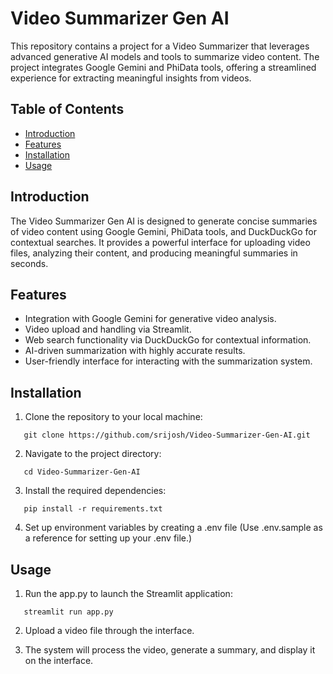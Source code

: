 # Video Summarizer Gen AI

This repository contains a project for a Video Summarizer that leverages advanced generative AI models and tools to summarize video content. The project integrates Google Gemini and PhiData tools, offering a streamlined experience for extracting meaningful insights from videos.

## Table of Contents

- [Introduction](#introduction)
- [Features](#features)
- [Installation](#installation)
- [Usage](#usage)

## Introduction

The Video Summarizer Gen AI is designed to generate concise summaries of video content using Google Gemini, PhiData tools, and DuckDuckGo for contextual searches. It provides a powerful interface for uploading video files, analyzing their content, and producing meaningful summaries in seconds.

## Features

- Integration with Google Gemini for generative video analysis.
- Video upload and handling via Streamlit.
- Web search functionality via DuckDuckGo for contextual information.
- AI-driven summarization with highly accurate results.
- User-friendly interface for interacting with the summarization system.

## Installation

1. Clone the repository to your local machine:

```
   git clone https://github.com/srijosh/Video-Summarizer-Gen-AI.git
```

2. Navigate to the project directory:

```
   cd Video-Summarizer-Gen-AI
```

3. Install the required dependencies:

```
   pip install -r requirements.txt
```

4. Set up environment variables by creating a .env file (Use .env.sample as a reference for setting up your .env file.)

## Usage

1. Run the app.py to launch the Streamlit application:

```
   streamlit run app.py
```

2. Upload a video file through the interface.

3. The system will process the video, generate a summary, and display it on the interface.
